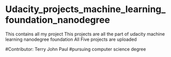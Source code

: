 # Udacity_projects_machine_learning_foundation_nanodegree
This contains all my project
This projects are all the part of udacity machine learning nanodegree foundation
All Five projects are uploaded 


#Contributor: Terry John Paul
#pursuing computer science degree
